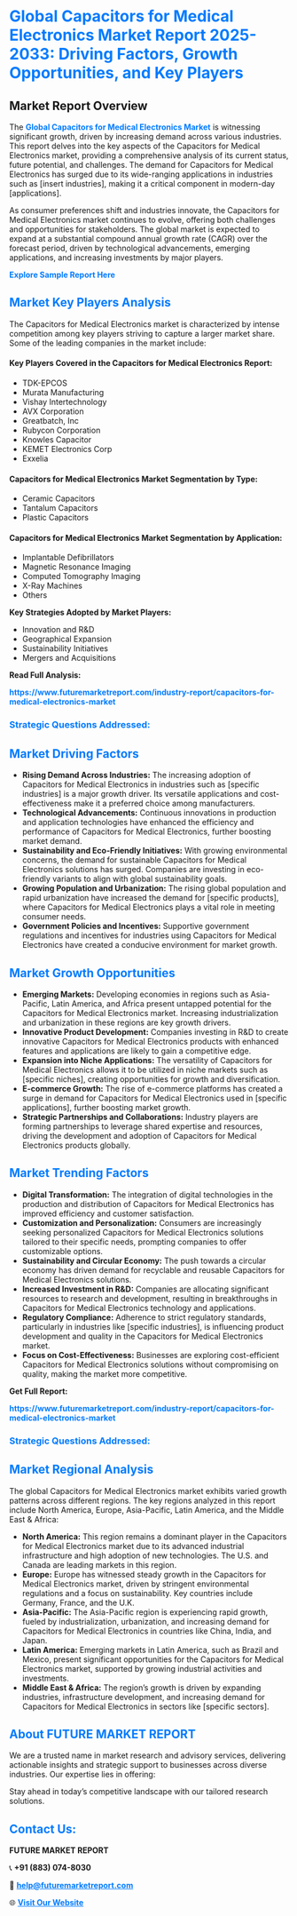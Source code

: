 <h1 style="color: #007BFF;">Global Capacitors for Medical Electronics Market Report 2025-2033: Driving Factors, Growth Opportunities, and Key Players</h1>

<section id="overview">
<h2>Market Report Overview</h2>
<p>The <a href="https://www.futuremarketreport.com/industry-report/capacitors-for-medical-electronics-market" style="color: #007BFF; text-decoration: none;"><strong>Global Capacitors for Medical Electronics Market</strong></a> is witnessing significant growth, driven by increasing demand across various industries. This report delves into the key aspects of the Capacitors for Medical Electronics market, providing a comprehensive analysis of its current status, future potential, and challenges. The demand for Capacitors for Medical Electronics has surged due to its wide-ranging applications in industries such as [insert industries], making it a critical component in modern-day [applications].</p>
<p>As consumer preferences shift and industries innovate, the Capacitors for Medical Electronics market continues to evolve, offering both challenges and opportunities for stakeholders. The global market is expected to expand at a substantial compound annual growth rate (CAGR) over the forecast period, driven by technological advancements, emerging applications, and increasing investments by major players.</p>
</section>

<section id="overview">
<p><a href="https://www.futuremarketreport.com/request-sample/reportId=115480" style="color: #007BFF; text-decoration: none;"><strong>Explore Sample Report Here</strong></a></p>
</section>

<section id="key-players">
<h2 style="color: #007BFF;">Market Key Players Analysis</h2>
<p>The Capacitors for Medical Electronics market is characterized by intense competition among key players striving to capture a larger market share. Some of the leading companies in the market include:</p>
<h4>Key Players Covered in the Capacitors for Medical Electronics Report:</h4>
<ul><li>TDK-EPCOS</li><li>Murata Manufacturing</li><li>Vishay Intertechnology</li><li>AVX Corporation</li><li>Greatbatch, Inc</li><li>Rubycon Corporation</li><li>Knowles Capacitor</li><li>KEMET Electronics Corp</li><li>Exxelia</li></ul>
<h4>Capacitors for Medical Electronics Market Segmentation by Type:</h4>
<ul><li>Ceramic Capacitors</li><li>Tantalum Capacitors</li><li>Plastic Capacitors</li></ul>

<h4>Capacitors for Medical Electronics Market Segmentation by Application:</h4>
<ul><li>Implantable Defibrillators</li><li>Magnetic Resonance Imaging</li><li>Computed Tomography Imaging</li><li>X-Ray Machines</li><li>Others</li></ul>
<p><strong>Key Strategies Adopted by Market Players:</strong></p>
<ul>
<li>Innovation and R&D</li>
<li>Geographical Expansion</li>
<li>Sustainability Initiatives</li>
<li>Mergers and Acquisitions</li>
</ul>
</section>

<section>
<p><strong>Read Full Analysis: </strong></p><a href="https://www.futuremarketreport.com/industry-report/capacitors-for-medical-electronics-market" style="color: #007BFF; text-decoration: none;"><strong>https://www.futuremarketreport.com/industry-report/capacitors-for-medical-electronics-market</strong></a>
<h3 style="color: #007BFF;">Strategic Questions Addressed:</h3>
</section>

<section id="driving-factors">
<h2 style="color: #007BFF;">Market Driving Factors</h2>
<ul>
<li><strong>Rising Demand Across Industries:</strong> The increasing adoption of Capacitors for Medical Electronics in industries such as [specific industries] is a major growth driver. Its versatile applications and cost-effectiveness make it a preferred choice among manufacturers.</li>
<li><strong>Technological Advancements:</strong> Continuous innovations in production and application technologies have enhanced the efficiency and performance of Capacitors for Medical Electronics, further boosting market demand.</li>
<li><strong>Sustainability and Eco-Friendly Initiatives:</strong> With growing environmental concerns, the demand for sustainable Capacitors for Medical Electronics solutions has surged. Companies are investing in eco-friendly variants to align with global sustainability goals.</li>
<li><strong>Growing Population and Urbanization:</strong> The rising global population and rapid urbanization have increased the demand for [specific products], where Capacitors for Medical Electronics plays a vital role in meeting consumer needs.</li>
<li><strong>Government Policies and Incentives:</strong> Supportive government regulations and incentives for industries using Capacitors for Medical Electronics have created a conducive environment for market growth.</li>
</ul>
</section>

<section id="growth-opportunities">
<h2 style="color: #007BFF;">Market Growth Opportunities</h2>
<ul>
<li><strong>Emerging Markets:</strong> Developing economies in regions such as Asia-Pacific, Latin America, and Africa present untapped potential for the Capacitors for Medical Electronics market. Increasing industrialization and urbanization in these regions are key growth drivers.</li>
<li><strong>Innovative Product Development:</strong> Companies investing in R&D to create innovative Capacitors for Medical Electronics products with enhanced features and applications are likely to gain a competitive edge.</li>
<li><strong>Expansion into Niche Applications:</strong> The versatility of Capacitors for Medical Electronics allows it to be utilized in niche markets such as [specific niches], creating opportunities for growth and diversification.</li>
<li><strong>E-commerce Growth:</strong> The rise of e-commerce platforms has created a surge in demand for Capacitors for Medical Electronics used in [specific applications], further boosting market growth.</li>
<li><strong>Strategic Partnerships and Collaborations:</strong> Industry players are forming partnerships to leverage shared expertise and resources, driving the development and adoption of Capacitors for Medical Electronics products globally.</li>
</ul>
</section>

<section id="trending-factors">
<h2 style="color: #007BFF;">Market Trending Factors</h2>
<ul>
<li><strong>Digital Transformation:</strong> The integration of digital technologies in the production and distribution of Capacitors for Medical Electronics has improved efficiency and customer satisfaction.</li>
<li><strong>Customization and Personalization:</strong> Consumers are increasingly seeking personalized Capacitors for Medical Electronics solutions tailored to their specific needs, prompting companies to offer customizable options.</li>
<li><strong>Sustainability and Circular Economy:</strong> The push towards a circular economy has driven demand for recyclable and reusable Capacitors for Medical Electronics solutions.</li>
<li><strong>Increased Investment in R&D:</strong> Companies are allocating significant resources to research and development, resulting in breakthroughs in Capacitors for Medical Electronics technology and applications.</li>
<li><strong>Regulatory Compliance:</strong> Adherence to strict regulatory standards, particularly in industries like [specific industries], is influencing product development and quality in the Capacitors for Medical Electronics market.</li>
<li><strong>Focus on Cost-Effectiveness:</strong> Businesses are exploring cost-efficient Capacitors for Medical Electronics solutions without compromising on quality, making the market more competitive.</li>
</ul>
</section>

<section>
<p><strong>Get Full Report: </strong></p><a href="https://www.futuremarketreport.com/industry-report/capacitors-for-medical-electronics-market" style="color: #007BFF; text-decoration: none;"><strong>https://www.futuremarketreport.com/industry-report/capacitors-for-medical-electronics-market</strong></a>
<h3 style="color: #007BFF;">Strategic Questions Addressed:</h3>
</section>


<section id="regional-analysis">
<h2 style="color: #007BFF;">Market Regional Analysis</h2>
<p>The global Capacitors for Medical Electronics market exhibits varied growth patterns across different regions. The key regions analyzed in this report include North America, Europe, Asia-Pacific, Latin America, and the Middle East & Africa:</p>
<ul>
<li><strong>North America:</strong> This region remains a dominant player in the Capacitors for Medical Electronics market due to its advanced industrial infrastructure and high adoption of new technologies. The U.S. and Canada are leading markets in this region.</li>
<li><strong>Europe:</strong> Europe has witnessed steady growth in the Capacitors for Medical Electronics market, driven by stringent environmental regulations and a focus on sustainability. Key countries include Germany, France, and the U.K.</li>
<li><strong>Asia-Pacific:</strong> The Asia-Pacific region is experiencing rapid growth, fueled by industrialization, urbanization, and increasing demand for Capacitors for Medical Electronics in countries like China, India, and Japan.</li>
<li><strong>Latin America:</strong> Emerging markets in Latin America, such as Brazil and Mexico, present significant opportunities for the Capacitors for Medical Electronics market, supported by growing industrial activities and investments.</li>
<li><strong>Middle East & Africa:</strong> The region’s growth is driven by expanding industries, infrastructure development, and increasing demand for Capacitors for Medical Electronics in sectors like [specific sectors].</li>
</ul>
</section>

<footer>
<h2 style="color: #007BFF;">About FUTURE MARKET REPORT</h2>
<p>We are a trusted name in market research and advisory services, delivering actionable insights and strategic support to businesses across diverse industries. Our expertise lies in offering:</p>

<p>Stay ahead in today’s competitive landscape with our tailored research solutions.</p>

<h2 style="color: #007BFF;">Contact Us:</h2>
<p><strong>FUTURE MARKET REPORT</strong></p>
<p>📞 <strong>+91 (883) 074-8030</strong></p>
<p>📧 <strong><a href="mailto:help@futuremarketreport.com" style="color: #007BFF;">help@futuremarketreport.com</a></strong></p>
<p>🌐 <strong><a href="https://www.futuremarketreport.com/" style="color: #007BFF;">Visit Our Website</a></strong></p>
</footer>